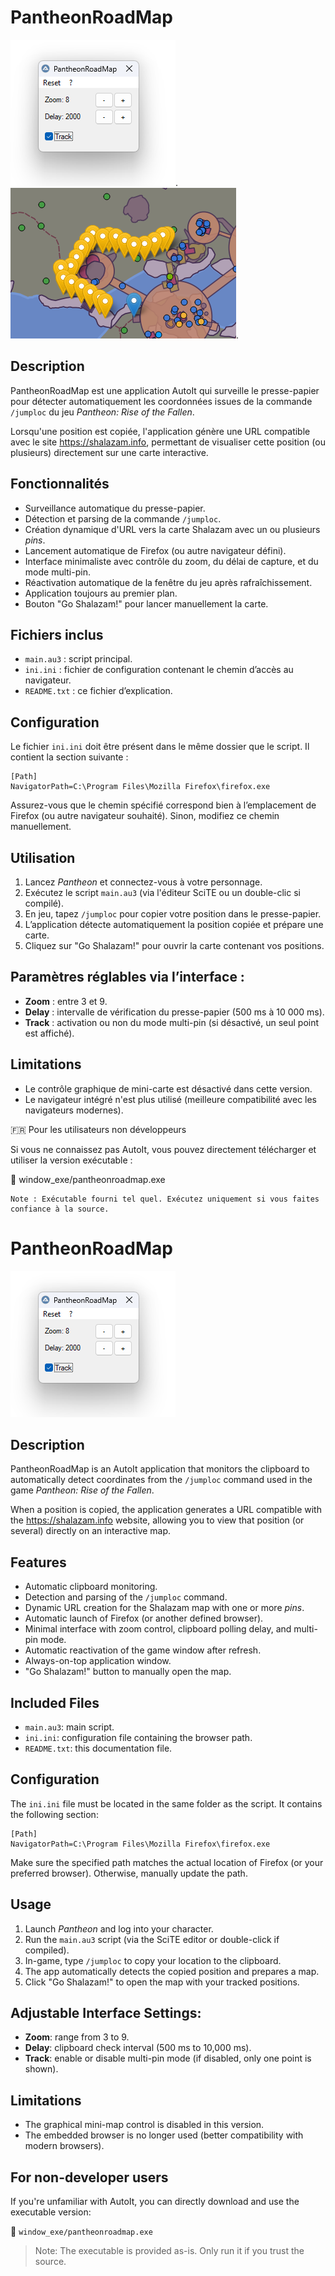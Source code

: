 PantheonRoadMap
===============


![Aperçu de l'application](/image/pantheonroadmap.png "Aperçu de l'application").
![Aperçu de shalzam.info](/image/pantheonshalazaminfo.png "Aperçu de shalzam.info").

Description
-----------
PantheonRoadMap est une application AutoIt qui surveille le presse-papier pour détecter automatiquement les coordonnées issues de la commande `/jumploc` du jeu *Pantheon: Rise of the Fallen*.

Lorsqu'une position est copiée, l'application génère une URL compatible avec le site https://shalazam.info, permettant de visualiser cette position (ou plusieurs) directement sur une carte interactive.

Fonctionnalités
---------------
- Surveillance automatique du presse-papier.
- Détection et parsing de la commande `/jumploc`.
- Création dynamique d'URL vers la carte Shalazam avec un ou plusieurs *pins*.
- Lancement automatique de Firefox (ou autre navigateur défini).
- Interface minimaliste avec contrôle du zoom, du délai de capture, et du mode multi-pin.
- Réactivation automatique de la fenêtre du jeu après rafraîchissement.
- Application toujours au premier plan.
- Bouton "Go Shalazam!" pour lancer manuellement la carte.

Fichiers inclus
---------------
- `main.au3` : script principal.
- `ini.ini` : fichier de configuration contenant le chemin d’accès au navigateur.
- `README.txt` : ce fichier d’explication.

Configuration
-------------
Le fichier `ini.ini` doit être présent dans le même dossier que le script. Il contient la section suivante :

```
[Path]
NavigatorPath=C:\Program Files\Mozilla Firefox\firefox.exe

```


Assurez-vous que le chemin spécifié correspond bien à l’emplacement de Firefox (ou autre navigateur souhaité). Sinon, modifiez ce chemin manuellement.

Utilisation
-----------
1. Lancez *Pantheon* et connectez-vous à votre personnage.
2. Exécutez le script `main.au3` (via l'éditeur SciTE ou un double-clic si compilé).
3. En jeu, tapez `/jumploc` pour copier votre position dans le presse-papier.
4. L’application détecte automatiquement la position copiée et prépare une carte.
5. Cliquez sur "Go Shalazam!" pour ouvrir la carte contenant vos positions.

Paramètres réglables via l’interface :
--------------------------------------
- **Zoom** : entre 3 et 9.
- **Delay** : intervalle de vérification du presse-papier (500 ms à 10 000 ms).
- **Track** : activation ou non du mode multi-pin (si désactivé, un seul point est affiché).

Limitations
-----------
- Le contrôle graphique de mini-carte est désactivé dans cette version.
- Le navigateur intégré n'est plus utilisé (meilleure compatibilité avec les navigateurs modernes).

🇫🇷 Pour les utilisateurs non développeurs

Si vous ne connaissez pas AutoIt, vous pouvez directement télécharger et utiliser la version exécutable :

📁 window_exe/pantheonroadmap.exe

    Note : Exécutable fourni tel quel. Exécutez uniquement si vous faites confiance à la source.

PantheonRoadMap
===============

![Application Preview](/image/pantheonroadmap.png "Application Preview")

Description
-----------
PantheonRoadMap is an AutoIt application that monitors the clipboard to automatically detect coordinates from the `/jumploc` command used in the game *Pantheon: Rise of the Fallen*.

When a position is copied, the application generates a URL compatible with the https://shalazam.info website, allowing you to view that position (or several) directly on an interactive map.

Features
--------
- Automatic clipboard monitoring.
- Detection and parsing of the `/jumploc` command.
- Dynamic URL creation for the Shalazam map with one or more *pins*.
- Automatic launch of Firefox (or another defined browser).
- Minimal interface with zoom control, clipboard polling delay, and multi-pin mode.
- Automatic reactivation of the game window after refresh.
- Always-on-top application window.
- "Go Shalazam!" button to manually open the map.

Included Files
--------------
- `main.au3`: main script.
- `ini.ini`: configuration file containing the browser path.
- `README.txt`: this documentation file.

Configuration
-------------
The `ini.ini` file must be located in the same folder as the script. It contains the following section:

```
[Path]
NavigatorPath=C:\Program Files\Mozilla Firefox\firefox.exe

```


Make sure the specified path matches the actual location of Firefox (or your preferred browser). Otherwise, manually update the path.

Usage
-----
1. Launch *Pantheon* and log into your character.
2. Run the `main.au3` script (via the SciTE editor or double-click if compiled).
3. In-game, type `/jumploc` to copy your location to the clipboard.
4. The app automatically detects the copied position and prepares a map.
5. Click "Go Shalazam!" to open the map with your tracked positions.

Adjustable Interface Settings:
------------------------------
- **Zoom**: range from 3 to 9.
- **Delay**: clipboard check interval (500 ms to 10,000 ms).
- **Track**: enable or disable multi-pin mode (if disabled, only one point is shown).

Limitations
-----------
- The graphical mini-map control is disabled in this version.
- The embedded browser is no longer used (better compatibility with modern browsers).

For non-developer users
-----------------------
If you're unfamiliar with AutoIt, you can directly download and use the executable version:

📁 `window_exe/pantheonroadmap.exe`

> Note: The executable is provided as-is. Only run it if you trust the source.
